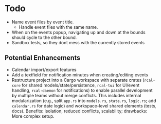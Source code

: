# Todo
- Name event files by event title.
  - Handle event files with the same name.
- When on the events popup, navigating up and down at the bounds should cycle to the other bound.
- Sandbox tests, so they dont mess with the currently stored events

## Potential Enhancements
- Calendar import/export features
- Add a textfield for notification minutes when creating/editing events
- Restructure project into a Cargo workspace with separate crates (`rcal-core` for shared models/state/persistence, `rcal-tui` for UI/event handling, `rcal-daemon` for notifications) to enable parallel development by multiple teams without merge conflicts. This includes internal modularization (e.g., split `app.rs` into `models.rs`, `state.rs`, `logic.rs`; add `calendar.rs` for date logic) and workspace-level shared elements (tests, docs). Benefits: Isolation, reduced conflicts, scalability; drawbacks: More complex setup.

